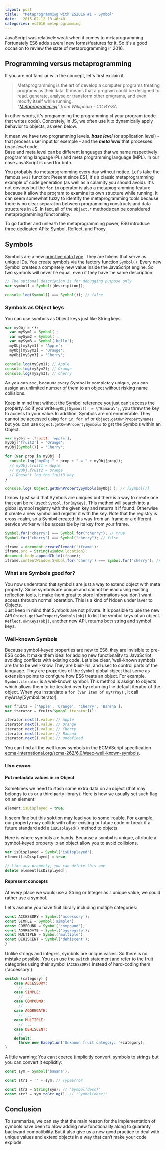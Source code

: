 ```yaml
---
layout: post
title:  "Metaprogramming with ES2016 #1 - Symbol"
date:   2015-02-12 13:46:40
categories: es2016 meteprogramming
---
```

JavaScript was relatively weak when it comes to metaprogramming. Fortunately ES6 adds several new forms/features for it. So it's a good occasion to review the state of metaprogramming in 2016.

## Programming versus metaprogramming  
If you are not familiar with the concept, let's first explain it.

> Metaprogramming is the art of develop a computer programs treating programs as their data. It means that a program could be designed to read, generate, analyse or transform other programs, and even modify itself while running.  
_"[Metaprogramming](https://en.wikipedia.org/wiki/Metaprogramming)" from Wikipedia - CC BY-SA_

In other words, it's programming the programming of your program (code that writes code). Concretely, in JS, we often use it to dynamically apply behavior to objects, as seen below.

It mean we have two programming levels. _**base level**_ (or application level) - that process user input for exemple - and the _**meta level**_ that processes _base level_ code.  
Base and meta level can be different languages that we name respectively programming language (PL) and meta programming language (MPL). In our case JavaScript is used for both.

You probably do metaprogramming every day without notice. Let's take the famous `eval` function: Present since ES1, it's a classic metaprogramming example of code generation (as well as a calamity you should avoid).
It's not obvious but the `for in` operator is also a metaprogramming feature because it allow the program to examine its own structure while running.
It can seem somewhat fuzzy to identify the metaprogramming tools because there is no clear separation between programming constructs and data structures in JS. In fact, all of the `Object.*` methods can be considered metaprogramming functionality.

To go further and unleash the metaprogramming power, ES6 introduce three dedicated APIs: Symbol, Reflect, and Proxy.  

## Symbols  
Symbols are a new [primitive data type](https://en.wikipedia.org/wiki/Primitive_data_type). They are tokens that serve as unique IDs. You create symbols via the factory function `Symbol()`.
Every new Symbol creates a completely new value inside the JavaScript engine. So two symbols will never be equal, even if they have the same description.

```javascript
// The optional description is for debugging purpose only
var symbol1 = Symbol([description]);

console.log(Symbol() === Symbol()); // false
```

### Symbols as Object keys  
You can use symbols as Object keys just like String keys.

```javascript
var myObj = {};
  var mySym1 = Symbol();
  var mySym2 = Symbol();
  var mySym3 = Symbol('hello');
  myObj[mySym1] = 'Apple';
  myObj[mySym2] = 'Orange';
  myObj[mySym3] = 'Cherry';

console.log(mySym1); // Apple
console.log(mySym2); // Orange
console.log(mySym3); // Cherry
```

As you can see, because every Symbol is completely unique, you can assign an unlimited number of them to an object without risking name collisions.

Keep in mind that without the Symbol reference you just can’t access the property. So if you write `myObj[Symbol()] = \"Banana\";`, you threw the key to access to your value.
In addition, Symbols are not enumerable. They cannot be accessed using `for in`, `for of` or `Object.getOwnPropertyNames` but you can use `Object.getOwnPropertySymbols` to get the Symbols within an Object.

```javascript
var myObj = {fruit1: 'Apple'};
myObj['fruit2'] = 'Orange';
myObj[Symbol()] = 'Cherry';

for (var prop in myObj) {
  console.log("myObj." + prop + " = " + myObj[prop]);
  // myObj.fruit1 = Apple
  // myObj.fruit2 = Orange
  // Doesn't log the fruit3 key
}

console.log( Object.getOwnPropertySymbols(myObj) ); // [Symbol()]
```

I know I just said that Symbols are uniques but there is a way to create one that can be re-used: `Symbol.for(myKey)`. This method will search into a global symbol registry with the given key and returns it if found. Otherwise it create a new symbol and register it with the key.
Note that the registry is cross-realm, so a Symbol created this way from an iframe or a different service worker will be accessible by its key from your frame.

```javascript
Symbol.for("cherry") === Symbol.for("cherry"); // true
Symbol.for("cherry") === Symbol("cherry"); // false

iframe = document.createElement('iframe');
iframe.src = String(window.location);
document.body.appendChild(iframe);
iframe.contentWindow.Symbol.for('cherry') === Symbol.for('cherry'); // true
```

### What are Symbols good for?
You now understand that symbols are just a way to extend object with meta property. Since symbols are unique and cannot be read using existing reflection tools, it make them great to store informations you don’t want access through normal operation. This is a kind of hidden under layer to Objects.  
Just keep in mind that Symbols are not private. It is possible to use the new API `Object.getOwnPropertySymbols(obj)` to list the symbol keys of an object. `Reflect.ownKeys(obj)`, another new API, returns both string and symbol keys.

### Well-known Symbols
Because symbol-keyed properties are new to ES6, they are invisible to pre-ES6 code. It make them ideal for adding new functionality to JavaScript, avoiding conflicts with existing code.
Let's be clear, 'well-known symbols' are far to be well-know. They are _built-ins_, and used to control parts of the language. They are properties of the `Symbol` global object that serve as extension points to configure how ES6 treats an object.
For example, `Symbol.iterator` is a well-known symbol. This method is assign to objects which allows them to be iterated over by returning the default iterator of the object. When you instantiate a `for (var item of myArray)` , it call myArray[Symbol.iterator].

```javascript
var fruits = ['Apple', 'Orange', 'Cherry', 'Banana'];
var iterator = fruits[Symbol.iterator]();

iterator.next().value; // Apple
iterator.next().value; // Orange
iterator.next().value; // Cherry
iterator.next().value; // Banana
iterator.next().value; // undefined
```

You can find all the well-know symbols in the ECMAScript specification [ecma-international.org/ecma-262/6.0/#sec-well-known-symbols](http://www.ecma-international.org/ecma-262/6.0/#sec-well-known-symbols).

### Use cases
#### Put metadata values in an Object
Sometimes we need to stash some extra data on an object (that may belongs to us or a third party library).
Here is how we usually set such flag on an element:

```javascript
element.isDisplayed = true;
```
It seem fine but this solution may lead you to some trouble. For example, our property may collide with other existing or future code or break if a future standard add a `isDisplayed()` method to objects.

Here is where symbols are handy. Because a symbol is unique, attribute a symbol-keyed property to an object allow you to avoid collisions.

```javascript
var isDisplayed = Symbol("isDisplayed");
element[isDisplayed] = true;

// Like any property, you can delete this one
delete element[isDisplayed];
```

#### Represent concepts
At every place we would use a String or Integer as a unique value, we could rather use a symbol.

Let's assume you have fruit library including multiple categories:

```javascript
const ACCESSORY = Symbol('accessory');
const SIMPLE = Symbol('simple');
const COMPOUND = Symbol('compound');
const AGGREGATE = Symbol('aggregate');
const MULTIPLE = Symbol('multiple');
const DEHISCENT = Symbol('dehiscent');
}
```

Unlike strings and integers, symbols are unique values. So there is no mistake possible.
You can use the `switch` statement and refer to the fruit categories using their symbol (`ACCESSORY)` instead of hard-coding them ('accessory').

```javascript
switch (category) {
    case ACCESSORY:
      // ...
    case SIMPLE:
      // ...
    case COMPOUND:
      // ...
    case AGGREGATE:
      // ...
    case MULTIPLE:
      // ...
    case DEHISCENT:
      // ...
    default:
      throw new Exception('Unknown fruit category: '+category);
}
```

A little warning: You can’t coerce (implicitly convert) symbols to strings but you can convert it  explicitly:

```javascript
const sym = Symbol('banana');

const str1 = '' + sym; // TypeError

const str2 = String(sym); // 'Symbol(desc)'
const str3 = sym.toString(); // 'Symbol(desc)'
```

## Conclusion
To summarize, we can say that the main reason for the implementation of symbols have been to allow adding new functionality along to guaranty backward compatibility. But it also give us a new good practice to deal with unique values and extend objects in a way that can't make your code explode.
